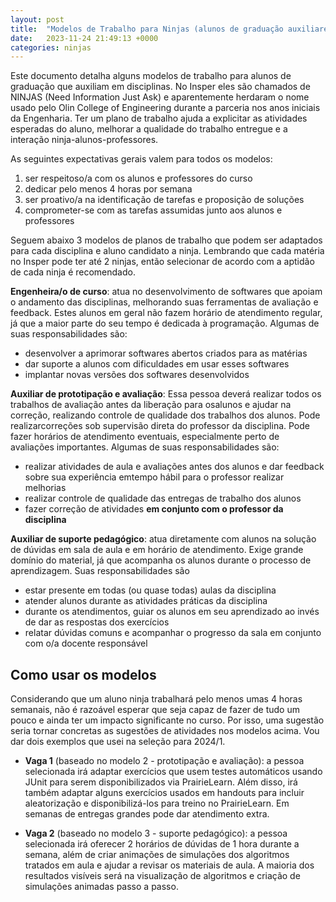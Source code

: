 ```yaml
---
layout: post
title:  "Modelos de Trabalho para Ninjas (alunos de graduação auxiliares)"
date:   2023-11-24 21:49:13 +0000
categories: ninjas
---
```


Este documento detalha alguns modelos de trabalho para alunos de graduação que auxiliam em disciplinas. No Insper eles são chamados de NINJAS (Need Information Just Ask) e aparentemente herdaram o nome usado pelo Olin College of Engineering durante a parceria nos anos iniciais da Engenharia. Ter um plano de trabalho ajuda a explicitar as atividades esperadas do aluno, melhorar a qualidade do trabalho entregue e a interação ninja-alunos-professores. 

As seguintes expectativas gerais valem para todos os modelos:

1. ser respeitoso/a com os alunos e professores do curso
2. dedicar pelo menos 4 horas por semana
3. ser proativo/a na identificação de tarefas e proposição de soluções
4. comprometer-se com as tarefas assumidas junto aos alunos e professores

Seguem abaixo 3 modelos de planos de trabalho que podem ser adaptados para cada disciplina e aluno candidato a ninja. Lembrando que cada matéria no Insper pode ter até 2 ninjas, então selecionar de acordo com a aptidão de cada ninja é recomendado.

**Engenheira/o de curso**: atua no desenvolvimento de softwares que apoiam o andamento das disciplinas, melhorando suas ferramentas de avaliação e feedback. Estes alunos em geral não fazem horário de atendimento regular, já que a maior parte do seu tempo é dedicada à programação. Algumas de suas responsabilidades são:

- desenvolver a aprimorar softwares abertos criados para as matérias
- dar suporte a alunos com dificuldades em usar esses softwares
- implantar novas versões dos softwares desenvolvidos

**Auxiliar de prototipação e avaliação**: Essa pessoa deverá realizar todos os trabalhos de avaliação antes da liberação para osalunos e ajudar na correção, realizando controle de qualidade dos trabalhos dos alunos. Pode realizarcorreções sob supervisão direta do professor da disciplina. Pode fazer horários de atendimento eventuais, especialmente perto de avaliações importantes. Algumas de suas responsabilidades são:

- realizar atividades de aula e avaliações antes dos alunos e dar feedback sobre sua experiência emtempo hábil para o professor realizar melhorias
- realizar controle de qualidade das entregas de trabalho dos alunos
- fazer correção de atividades **em conjunto com o professor da disciplina**

**Auxiliar de suporte pedagógico**: atua diretamente com alunos na solução de dúvidas em sala de aula e em horário de atendimento. Exige grande domínio do material, já que acompanha os alunos durante o processo de aprendizagem. Suas responsabilidades são

- estar presente em todas (ou quase todas) aulas da disciplina
- atender alunos durante as atividades práticas da disciplina
- durante os atendimentos, guiar os alunos em seu aprendizado ao invés de dar as respostas dos exercícios
- relatar dúvidas comuns e acompanhar o progresso da sala em conjunto com o/a docente responsável

## Como usar os modelos

Considerando que um aluno ninja trabalhará pelo menos umas 4 horas semanais, não é razoável esperar que seja capaz de fazer de tudo um pouco e ainda ter um impacto significante no curso. Por isso, uma sugestão seria tornar concretas as sugestões de atividades nos modelos acima. Vou dar dois exemplos que usei na seleção para 2024/1.

- **Vaga 1** (baseado no modelo 2 - prototipação e avaliação): a pessoa selecionada irá adaptar exercícios que usem testes automáticos usando JUnit para serem disponibilizados via PrairieLearn. Além disso, irá também adaptar alguns exercícios usados em handouts para incluir aleatorização e disponibilizá-los para treino no PrairieLearn. Em semanas de entregas grandes pode dar atendimento extra.

- **Vaga 2** (baseado no modelo 3 - suporte pedagógico): a pessoa selecionada irá oferecer 2 horários de dúvidas de 1 hora durante a semana, além de criar animações de simulações dos algoritmos tratados em aula e ajudar a revisar os materiais de aula. A maioria dos resultados visíveis será na visualização de algoritmos e criação de simulações animadas passo a passo.

<!--
## Materiais de divulgação úteis

Pessoalmente eu gosto de anunciar as posições disponíveis para todos os alunos e escolher entre os que tem vontade de participar. Outros professores preferem convidar diretamente alunos. Se você quiser fazer um anúncio, pode usar o seguinte kit para criar material de divulgação. Em geral eu gosto de enviar via blackboard (ou Discord) e, dependendo do alcance desejado, também imprimo e colo na porta de alguns dos labs. 

TODO: kit canva que uso 
-->

